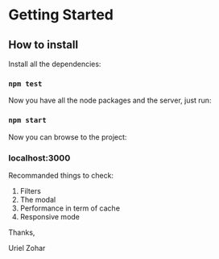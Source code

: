 # Getting Started 

## How to install

Install all the dependencies:

### `npm test`

Now you have all the node packages and the server, just run: 

### `npm start`

Now you can browse to the project:

### localhost:3000

Recommanded things to check:

1) Filters
2) The modal
3) Performance in term of cache
4) Responsive mode

Thanks,

Uriel Zohar